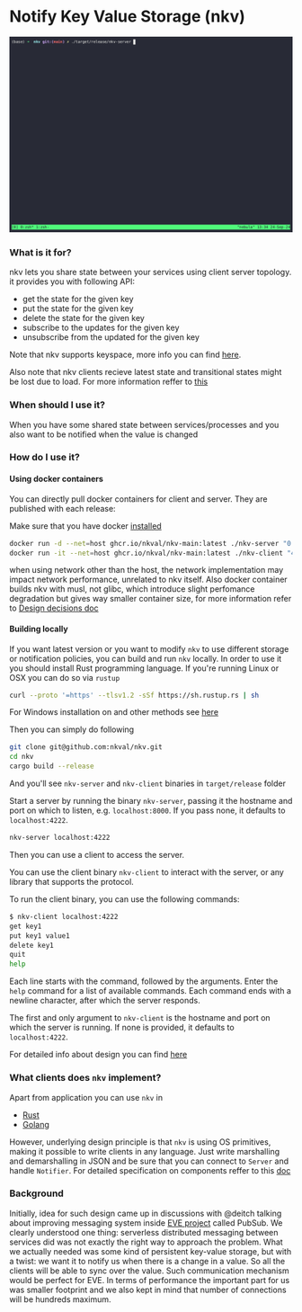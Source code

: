 # Notify Key Value Storage (nkv)

![demo](./imgs/demo.gif)

### What is it for? 
nkv lets you share state between your services using client server topology. 
it provides you with following API:

- get the state for the given key
- put the state for the given key
- delete the state for the given key
- subscribe to the updates for the given key
- unsubscribe from the updated for the given key

Note that nkv supports keyspace, more info you can find [here](./docs/KEYSPACE.md). 

Also note that nkv clients recieve latest state and transitional states might be lost due to load.
For more information reffer to [this](./docs/DESIGN_DECISIONS.md)

### When should I use it?
When you have some shared state between services/processes and you also want to be notified when the value is changed

### How do I use it?

#### Using docker containers

You can directly pull docker containers for client and server. They are published with each release:

Make sure that you have docker [installed](https://docs.docker.com/engine/install/)

```sh
docker run -d --net=host ghcr.io/nkval/nkv-main:latest ./nkv-server "0.0.0.0:4222"
docker run -it --net=host ghcr.io/nkval/nkv-main:latest ./nkv-client "4222"
```

when using network other than the host, the network implementation may impact network performance, unrelated to nkv itself.
Also docker container builds nkv with musl, not glibc, which introduce slight perfomance degradation but gives way
smaller container size, for more information refer to [Design decisions doc](./docs/DESIGN_DECISIONS.md)

#### Building locally

If you want latest version or you want to modify `nkv` to use different storage or notification policies,
you can build and run `nkv` locally. In order to use it you should install Rust programming language.
If you're running Linux or OSX you can do so via `rustup`

```sh
curl --proto '=https' --tlsv1.2 -sSf https://sh.rustup.rs | sh
```

For Windows installation on and other methods see [here](https://forge.rust-lang.org/infra/other-installation-methods.html)

Then you can simply do following

```sh
git clone git@github.com:nkval/nkv.git
cd nkv
cargo build --release
```

And you'll see `nkv-server` and `nkv-client` binaries in `target/release` folder

Start a server by running the binary `nkv-server`, passing it the hostname and port on which to listen,
e.g. `localhost:8000`. If you pass none, it defaults to `localhost:4222`. 

```sh
nkv-server localhost:4222
```

Then you can use a client to access the server.

You can use the client binary `nkv-client` to interact with the server, or any library that supports the
protocol.

To run the client binary, you can use the following commands:

```sh
$ nkv-client localhost:4222
get key1
put key1 value1
delete key1
quit
help
```

Each line starts with the command, followed by the arguments. Enter the `help` command
for a list of available commands. Each command ends with a newline character, after which the server
responds.

The first and only argument to `nkv-client` is the hostname and port on which the server is running.
If none is provided, it defaults to `localhost:4222`.

For detailed info about design you can find [here](./docs/DESIGN.md)

### What clients does `nkv` implement?

Apart from application you can use `nkv` in

- [Rust](./docs/CODING_RUST.md)
- [Golang](https://github.com/nkval/go-nkv)

However, underlying design principle is that `nkv` is using OS primitives, making it possible to write clients in any language. Just write marshalling and demarshalling in JSON and be sure that you can connect to `Server` and handle `Notifier`. For detailed specification on components reffer to this [doc](./docs/DESIGN.md)

### Background

Initially, idea for such design came up in discussions with @deitch talking about improving messaging
system inside [EVE project](https://github.com/lf-edge/eve) called PubSub. We clearly understood one thing:
serverless distributed messaging between services did was not exactly the right way to approach the problem.
What we actually needed was some kind of persistent key-value storage, but with a twist: we want it to notify us when 
there is a change in a value. So all the clients will be able to sync over the value.
Such communication mechanism would be perfect for EVE. In terms of performance the important part for us was
smaller footprint and we also kept in mind that number of connections will be hundreds maximum.

